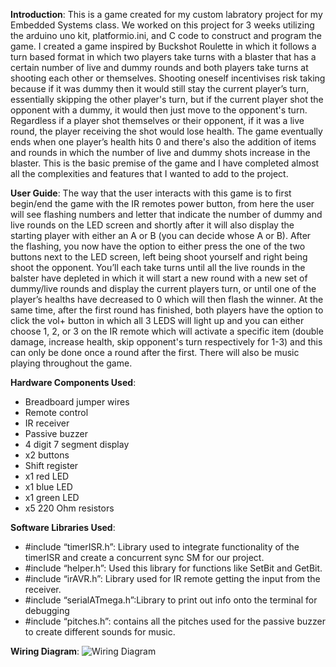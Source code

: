  **Introduction**: This is a game created for my custom labratory project for my Embedded Systems class. We worked on this project for 3 weeks utilizing the arduino uno kit, platformio.ini, and C code to construct and program the game.
 I created a game inspired by Buckshot Roulette in which it follows a turn based format in which two players take turns with a blaster that has a certain number of live and dummy rounds and both players take turns 
 at shooting each other or themselves. Shooting oneself incentivises risk taking because if it was dummy then it would still stay the current player’s turn, essentially skipping the other player's turn, but if the current player shot the opponent 
 with a dummy, it would then just move to the opponent's turn. Regardless if a player shot themselves or their opponent, if it was a live round, the player receiving the shot would lose health. The game eventually 
 ends when one player’s health hits 0 and there's also the addition of items and rounds in which the number of live and dummy shots increase in the blaster. This is the basic premise of the game and I have completed 
 almost all the complexities and features that I wanted to add to the project.

**User Guide**: The way that the user interacts with this game is to first begin/end the game with the IR remotes power button, from here the user will see flashing numbers and letter that indicate the number of 
dummy and live rounds on the LED screen and shortly after it will also display the starting player with either an A or B (you can decide whose A or B). After the flashing, you now have the option to either press 
the one of the two buttons next to the LED screen, left being shoot yourself and right being shoot the opponent. You’ll each take turns until all the live rounds in the balster have depleted in which it will 
start a new round with a new set of dummy/live rounds and display the current players turn, or until one of the player’s healths have decreased to 0 which will then flash the winner. At the same time, after the 
first round has finished, both players have the option to click the vol+ button in which all 3 LEDS will light up and you can either choose 1, 2, or 3 on the IR remote which will activate a specific item (double 
damage, increase health, skip opponent's turn respectively for 1-3) and this can only be done once a round after the first. There will also be music playing throughout the game. 

**Hardware Components Used**: 
  * Breadboard jumper wires
  * Remote control
  * IR receiver
  * Passive buzzer
  * 4 digit 7 segment display
  * x2 buttons 
  * Shift register
  * x1 red LED
  * x1 blue LED
  * x1 green LED
  * x5 220 Ohm resistors

**Software Libraries Used**: 
  * #include “timerISR.h”: Library used to integrate functionality of the timerISR and create a concurrent sync SM for our project.
  * #include “helper.h”: Used this library for functions like SetBit and GetBit.
  * #include “irAVR.h”: Library used for IR remote getting the input from the receiver.
  * #include “serialATmega.h”:Library to print out info onto the terminal for debugging
  * #include “pitches.h”: contains all the pitches used for the passive buzzer to create different sounds for music.

**Wiring Diagram**: 
![Wiring Diagram](https://github.com/user-attachments/assets/40d8db28-8a1d-422c-a912-33918a128d74)









